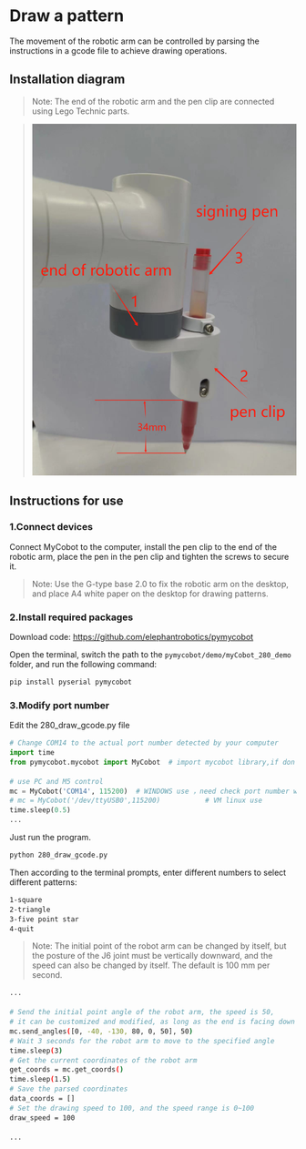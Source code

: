 # Draw a pattern

The movement of the robotic arm can be controlled by parsing the instructions in a gcode file to achieve drawing operations.

## Installation diagram

>Note: The end of the robotic arm and the pen clip are connected using Lego Technic parts.

> <img src="../resourse/7-ApplicationBasePython/7.15.1.jpg" alt="7.15.1" style="zoom: 80%;" />

## Instructions for use

### 1.Connect devices

Connect MyCobot to the computer, install the pen clip to the end of the robotic arm, place the pen in the pen clip and tighten the screws to secure it.

>Note: Use the G-type base 2.0 to fix the robotic arm on the desktop, and place A4 white paper on the desktop for drawing patterns.

### 2.Install required packages

Download code: https://github.com/elephantrobotics/pymycobot

Open the terminal, switch the path to the `pymycobot/demo/myCobot_280_demo` folder, and run the following command:

```bash
pip install pyserial pymycobot
```

### 3.Modify port number

Edit the 280_draw_gcode.py file

```python
# Change COM14 to the actual port number detected by your computer
import time
from pymycobot.mycobot import MyCobot  # import mycobot library,if don't have, first 'pip install pymycobot'

# use PC and M5 control
mc = MyCobot('COM14', 115200)  # WINDOWS use ，need check port number when you PC
# mc = MyCobot('/dev/ttyUSB0',115200)           # VM linux use
time.sleep(0.5)
...
```
Just run the program.

```bash
python 280_draw_gcode.py
```

Then according to the terminal prompts, enter different numbers to select different patterns:

```bash
1-square 
2-triangle 
3-five point star 
4-quit
```

>Note: The initial point of the robot arm can be changed by itself, but the posture of the J6 joint must be vertically downward, and the speed can also be changed by itself. The default is 100 mm per second.

```bash
...

# Send the initial point angle of the robot arm, the speed is 50,
# it can be customized and modified, as long as the end is facing down
mc.send_angles([0, -40, -130, 80, 0, 50], 50)
# Wait 3 seconds for the robot arm to move to the specified angle
time.sleep(3)
# Get the current coordinates of the robot arm
get_coords = mc.get_coords()
time.sleep(1.5)
# Save the parsed coordinates
data_coords = []
# Set the drawing speed to 100, and the speed range is 0~100
draw_speed = 100

...

```